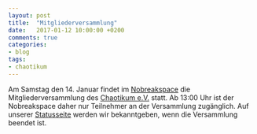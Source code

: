 ```yaml
---
layout: post
title:  "Mitgliederversammlung"
date:   2017-01-12 10:00:00 +0200
comments: true
categories:
- blog
tags:
- chaotikum
---
```

Am Samstag den 14. Januar findet im [Nobreakspace](http://chaotikum.org/hackerspace:nbsp) die Mitgliederversammlung des [Chaotikum e.V.](http://chaotikum.org/offizielles:der_verein) statt. Ab 13:00 Uhr ist der Nobreakspace daher nur Teilnehmer an der Versammlung zugänglich. Auf unserer [Statusseite](http://nobreakspace.org/status/) werden wir bekanntgeben, wenn die Versammlung beendet ist.
